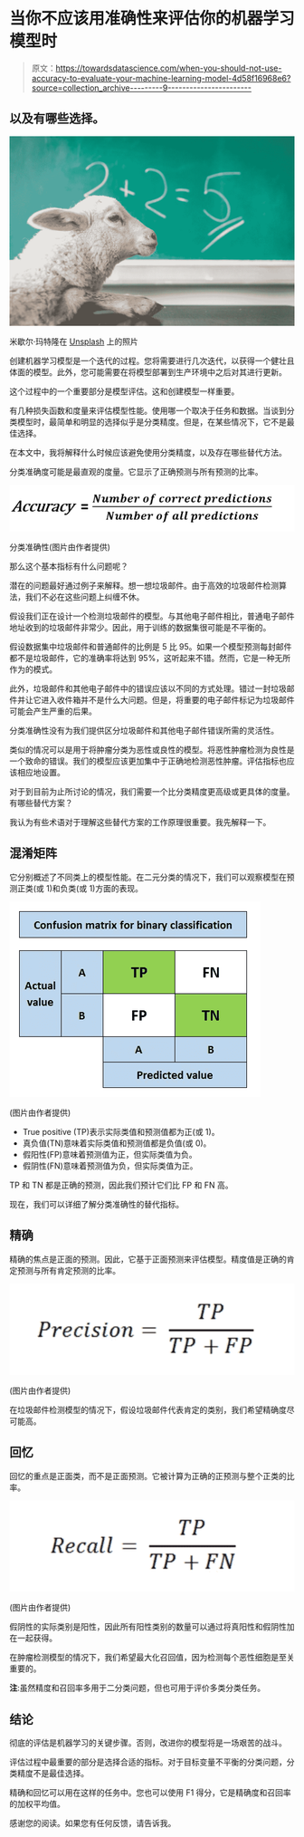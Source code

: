 # 当你不应该用准确性来评估你的机器学习模型时

> 原文：<https://towardsdatascience.com/when-you-should-not-use-accuracy-to-evaluate-your-machine-learning-model-4d58f16968e6?source=collection_archive---------9----------------------->

## 以及有哪些选择。

![](img/ba59d93a830e7e051aff3dc646ff8492.png)

米歇尔·玛特隆在 [Unsplash](https://unsplash.com/s/photos/wrong?utm_source=unsplash&utm_medium=referral&utm_content=creditCopyText) 上的照片

创建机器学习模型是一个迭代的过程。您将需要进行几次迭代，以获得一个健壮且体面的模型。此外，您可能需要在将模型部署到生产环境中之后对其进行更新。

这个过程中的一个重要部分是模型评估。这和创建模型一样重要。

有几种损失函数和度量来评估模型性能。使用哪一个取决于任务和数据。当谈到分类模型时，最简单和明显的选择似乎是分类精度。但是，在某些情况下，它不是最佳选择。

在本文中，我将解释什么时候应该避免使用分类精度，以及存在哪些替代方法。

分类准确度可能是最直观的度量。它显示了正确预测与所有预测的比率。

![](img/df594253f3d1f3b4ae0b459637171219.png)

分类准确性(图片由作者提供)

那么这个基本指标有什么问题呢？

潜在的问题最好通过例子来解释。想一想垃圾邮件。由于高效的垃圾邮件检测算法，我们不必在这些问题上纠缠不休。

假设我们正在设计一个检测垃圾邮件的模型。与其他电子邮件相比，普通电子邮件地址收到的垃圾邮件非常少。因此，用于训练的数据集很可能是不平衡的。

假设数据集中垃圾邮件和普通邮件的比例是 5 比 95。如果一个模型预测每封邮件都不是垃圾邮件，它的准确率将达到 95%，这听起来不错。然而，它是一种无所作为的模式。

此外，垃圾邮件和其他电子邮件中的错误应该以不同的方式处理。错过一封垃圾邮件并让它进入收件箱并不是什么大问题。但是，将重要的电子邮件标记为垃圾邮件可能会产生严重的后果。

分类准确性没有为我们提供区分垃圾邮件和其他电子邮件错误所需的灵活性。

类似的情况可以是用于将肿瘤分类为恶性或良性的模型。将恶性肿瘤检测为良性是一个致命的错误。我们的模型应该更加集中于正确地检测恶性肿瘤。评估指标也应该相应地设置。

对于到目前为止所讨论的情况，我们需要一个比分类精度更高级或更具体的度量。有哪些替代方案？

我认为有些术语对于理解这些替代方案的工作原理很重要。我先解释一下。

## 混淆矩阵

它分别概述了不同类上的模型性能。在二元分类的情况下，我们可以观察模型在预测正类(或 1)和负类(或 1)方面的表现。

![](img/c1be11b431ffca6e5db416d2d7a66ecc.png)

(图片由作者提供)

*   True positive (TP)表示实际类值和预测值都为正(或 1)。
*   真负值(TN)意味着实际类值和预测值都是负值(或 0)。
*   假阳性(FP)意味着预测值为正，但实际类值为负。
*   假阴性(FN)意味着预测值为负，但实际类值为正。

TP 和 TN 都是正确的预测，因此我们预计它们比 FP 和 FN 高。

现在，我们可以详细了解分类准确性的替代指标。

## 精确

精确的焦点是正面的预测。因此，它基于正面预测来评估模型。精度值是正确的肯定预测与所有肯定预测的比率。

![](img/93c243749531147be5d318c84467ffe2.png)

(图片由作者提供)

在垃圾邮件检测模型的情况下，假设垃圾邮件代表肯定的类别，我们希望精确度尽可能高。

## 回忆

回忆的重点是正面类，而不是正面预测。它被计算为正确的正预测与整个正类的比率。

![](img/db5fd26ff93f2ea66b93ba7c6a4d7633.png)

(图片由作者提供)

假阴性的实际类别是阳性，因此所有阳性类别的数量可以通过将真阳性和假阴性加在一起获得。

在肿瘤检测模型的情况下，我们希望最大化召回值，因为检测每个恶性细胞是至关重要的。

**注**:虽然精度和召回率多用于二分类问题，但也可用于评价多类分类任务。

## 结论

彻底的评估是机器学习的关键步骤。否则，改进你的模型将是一场艰苦的战斗。

评估过程中最重要的部分是选择合适的指标。对于目标变量不平衡的分类问题，分类精度不是最佳选择。

精确和回忆可以用在这样的任务中。您也可以使用 F1 得分，它是精确度和召回率的加权平均值。

感谢您的阅读。如果您有任何反馈，请告诉我。